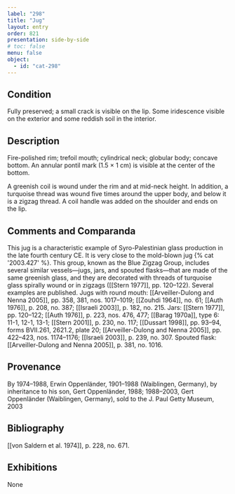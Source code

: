 ```yaml
---
label: "298"
title: "Jug"
layout: entry
order: 821
presentation: side-by-side
# toc: false
menu: false
object:
  - id: "cat-298"
---
```


## Condition

Fully preserved; a small crack is visible on the lip. Some iridescence visible on the exterior and some reddish soil in the interior.

## Description

Fire-polished rim; trefoil mouth; cylindrical neck; globular body; concave bottom. An annular pontil mark (1.5 × 1 cm) is visible at the center of the bottom.

A greenish coil is wound under the rim and at mid-neck height. In addition, a turquoise thread was wound five times around the upper body, and below it is a zigzag thread. A coil handle was added on the shoulder and ends on the lip.

## Comments and Comparanda

This jug is a characteristic example of Syro-Palestinian glass production in the late fourth century CE. It is very close to the mold-blown jug {% cat '2003.427' %}. This group, known as the Blue Zigzag Group, includes several similar vessels—jugs, jars, and spouted flasks—that are made of the same greenish glass, and they are decorated with threads of turquoise glass spirally wound or in zigzags ([[Stern 1977]], pp. 120–122). Several examples are published. Jugs with round mouth: [[Arveiller-Dulong and Nenna 2005]], pp. 358, 381, nos. 1017–1019; [[Zouhdi 1964]], no. 61; [[Auth 1976]], p. 208, no. 387; [[Israeli 2003]], p. 182, no. 215. Jars: [[Stern 1977]], pp. 120–122; [[Auth 1976]], p. 223, nos. 476, 477; [[Barag 1970a]], type 6: 11-1, 12-1, 13-1; [[Stern 2001]], p. 230, no. 117; [[Dussart 1998]], pp. 93–94, forms BVII.261, 2621.2, plate 20; [[Arveiller-Dulong and Nenna 2005]], pp. 422–423, nos. 1174–1176; [[Israeli 2003]], p. 239, no. 307. Spouted flask: [[Arveiller-Dulong and Nenna 2005]], p. 381, no. 1016.

## Provenance

By 1974–1988, Erwin Oppenländer, 1901–1988 (Waiblingen, Germany), by inheritance to his son, Gert Oppenländer, 1988; 1988–2003, Gert Oppenländer (Waiblingen, Germany), sold to the J. Paul Getty Museum, 2003

## Bibliography

[[von Saldern et al. 1974]], p. 228, no. 671.

## Exhibitions

None

